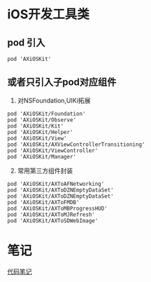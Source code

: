 # iOS开发工具类

## pod 引入
```
pod 'AXiOSKit'
```
## 或者只引入子pod对应组件
1.  对NSFoundation,UIKi拓展
```
pod 'AXiOSKit/Foundation'
pod 'AXiOSKit/Observe'
pod 'AXiOSKit/Kit'
pod 'AXiOSKit/Helper'
pod 'AXiOSKit/View'
pod 'AXiOSKit/AXViewControllerTransitioning'
pod 'AXiOSKit/ViewController'
pod 'AXiOSKit/Manager'
```
2.  常用第三方组件封装
```
pod 'AXiOSKit/AXToAFNetworking'
pod 'AXiOSKit/AXToDZNEmptyDataSet'
pod 'AXiOSKit/AXToDZNEmptyDataSet'
pod 'AXiOSKit/AXToFMDB'
pod 'AXiOSKit/AXToMBProgressHUD'
pod 'AXiOSKit/AXToMJRefresh'
pod 'AXiOSKit/AXToSDWebImage'

```

# 笔记
[代码笔记](file:..AXiOSKit/README/_code.md) 


